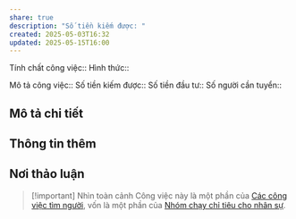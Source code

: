 ```yaml
---
share: true
description: "Số tiền kiếm được: "
created: 2025-05-03T16:32
updated: 2025-05-15T16:00
---
```

Tính chất công việc:: 
Hình thức:: 

Mô tả công việc:: 
Số tiền kiếm được:: 
Số tiền đầu tư:: 
Số người cần tuyển:: 

## Mô tả chi tiết
## Thông tin thêm
## Nơi thảo luận


> [!important] Nhìn toàn cảnh
> Công việc này là một phần của [Các công việc tìm người](./index.md), vốn là một phần của [Nhóm chạy chỉ tiêu cho nhân sự](../../../../../../%F0%9F%93%90D%E1%BB%B1%20%C3%A1n/Ch%E1%BA%A1y%20ch%E1%BB%89%20ti%C3%AAu/index.md).